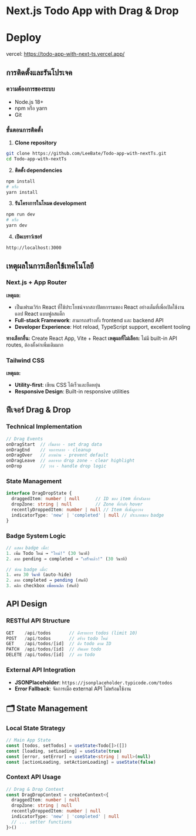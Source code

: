 # Next.js Todo App with Drag & Drop

# Deploy
vercel: https://todo-app-with-next-ts.vercel.app/

## การติดตั้งและรันโปรเจค
### ความต้องการของระบบ
- Node.js 18+ 
- npm หรือ yarn
- Git

### ขั้นตอนการติดตั้ง

1. **Clone repository**
```bash
git clone https://github.com/LeeBate/Todo-app-with-nextTs.git
cd Todo-app-with-nextTs
```

2. **ติดตั้ง dependencies**
```bash
npm install
# หรือ
yarn install
```

3. **รันโครงการในโหมด development**
```bash
npm run dev
# หรือ
yarn dev
```

4. **เปิดเบราว์เซอร์**
```
http://localhost:3000
```

## เหตุผลในการเลือกใช้เทคโนโลยี

### Next.js + App Router
**เหตุผล:**
- เป็นเฟรมเวิร์ก React ที่ใช้ประโยชน์จากสถาปัตยกรรมของ React อย่างเต็มที่เพื่อเปิดใช้งานแอป React แบบฟูลสแต็ก
- **Full-stack Framework**: สามารถสร้างทั้ง frontend และ backend API
- **Developer Experience**: Hot reload, TypeScript support, excellent tooling

**ทางเลือกอื่น:** Create React App, Vite + React
**เหตุผลที่ไม่เลือก:** ไม่มี built-in API routes, ต้องตั้งค่าเพิ่มเติมมาก

### Tailwind CSS
**เหตุผล:**
- **Utility-first**: เขียน CSS ได้เร็วและยืดหยุ่น
- **Responsive Design**: Built-in responsive utilities

## ฟีเจอร์ Drag & Drop

### Technical Implementation
```typescript
// Drag Events
onDragStart  // เริ่มลาก - set drag data
onDragEnd    // จบการลาก - cleanup
onDragOver   // ลากผ่าน - prevent default
onDragLeave  // ออกจาก drop zone - clear highlight
onDrop       // วาง - handle drop logic
```

### State Management
```typescript
interface DragDropState {
  draggedItem: number | null      // ID ของ item ที่กำลังลาก
  dropZone: string | null         // Zone ที่กำลัง hover
  recentlyDroppedItem: number | null // Item ที่เพิ่งถูกวาง
  indicatorType: 'new' | 'completed' | null // ประเภทของ badge
}
```

### Badge System Logic
```typescript
// แสดง badge เมื่อ:
1. เพิ่ม Todo ใหม่ → "ใหม่!" (30 วินาที)
2. ลาก pending → completed → "เสร็จแล้ว!" (30 วินาที)

// ซ่อน badge เมื่อ:
1. ครบ 30 วินาที (auto-hide)
2. ลาก completed → pending (ทันที)
3. คลิก checkbox เพื่อยกเลิก (ทันที)
```

## API Design

### RESTful API Structure
```typescript
GET    /api/todos       // ดึงรายการ todos (limit 10)
POST   /api/todos       // สร้าง todo ใหม่
GET    /api/todos/[id]  // ดึง todo ตาม ID
PATCH  /api/todos/[id]  // อัพเดท todo
DELETE /api/todos/[id]  // ลบ todo
```

### External API Integration
- **JSONPlaceholder**: `https://jsonplaceholder.typicode.com/todos`
- **Error Fallback**: จัดการเมื่อ external API ไม่พร้อมใช้งาน

## 🗂 State Management

### Local State Strategy
```typescript
// Main App State
const [todos, setTodos] = useState<Todo[]>([])
const [loading, setLoading] = useState(true)
const [error, setError] = useState<string | null>(null)
const [actionLoading, setActionLoading] = useState(false)
```

### Context API Usage
```typescript
// Drag & Drop Context
const DragDropContext = createContext<{
  draggedItem: number | null
  dropZone: string | null
  recentlyDroppedItem: number | null
  indicatorType: 'new' | 'completed' | null
  // ... setter functions
}>()
```
